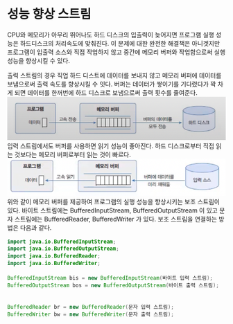 # 성능 향상 스트림
CPU와 메모리가 아무리 뛰어나도 하드 디스크의 입출력이 늦어지면 프로그램 실행 성능은 하드디스크의 처리속도에 맞춰진다.
이 문제에 대한 완전한 해결책은 아니겟지만 프로그램이 입출력 소스와 직접 작업하지 않고 중간에 메모리 버퍼와 작업함으로써 실행성능을 향상시킬 수 있다.

출력 스트림의 경우 직업 하드 디스트에 데이터를 보내지 않고 메모리 버퍼에 데이터를 보냄으로써 출력 속도를 향상시킬 수 잇다. 
버퍼는 데이터가 쌓이기를 기다렸다가 꽉 차게 되면 데이터를 한꺼번에 하드 디스크로 보냄으로써 출력 횟수를 줄여준다.
![img.png](resource/img.png)
입력 스트림에서도 버퍼를 사용하면 읽기 성능이 좋아진다. 하드 디스크로부터 직접 읽는 것보다는 메모리 버퍼로부터 읽는 것이 빠르다.
![img_1.png](resource/img_1.png)
위와 같이 메모리 버퍼를 제공하여 프로그램의 실행 성능을 향상시키는 보조 스트림이 있다. 바이트 스트림에는 BufferedInputStream, BufferedOutputStream  이 있고 문자 스트림에는 BufferedReader, BufferedWriter 가 있다.
보조 스트림을 연결하는 방법은 다음과 같다.

```java
import java.io.BufferedInputStream;
import java.io.BufferedOutputStream;
import java.io.BufferedReader;
import java.io.BufferedWriter;

BufferedInputStream bis = new BufferedInputStream(바이트 입력 스트림);
BufferedOutputStream bos = new BufferedOutputStream(바이트 출력 스트림);


BufferedReader br = new BufferedReader(문자 입력 스트림);
BufferedWriter bw = new BufferedWriter(문자 출력 스트림);
```


